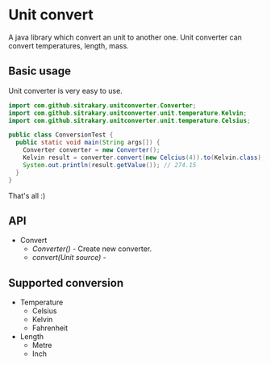# Unit convert

A java library which convert an unit to another one. Unit converter can convert temperatures, length, mass.

## Basic usage

Unit converter is very easy to use.
```java
import com.github.sitrakary.unitconverter.Converter;
import com.github.sitrakary.unitconverter.unit.temperature.Kelvin;
import com.github.sitrakary.unitconverter.unit.temperature.Celsius;

public class ConversionTest {
  public static void main(String args[]) {
    Converter converter = new Converter();
    Kelvin result = converter.convert(new Celcius(4)).to(Kelvin.class);
    System.out.println(result.getValue()); // 274.15
  }  
}
```

That's all :)

## API
* Convert
  * _*Converter()*_ - Create new converter.
  * _*convert(Unit source)*_ -

## Supported conversion

* Temperature
  * Celsius
  * Kelvin
  * Fahrenheit
* Length
  * Metre
  * Inch